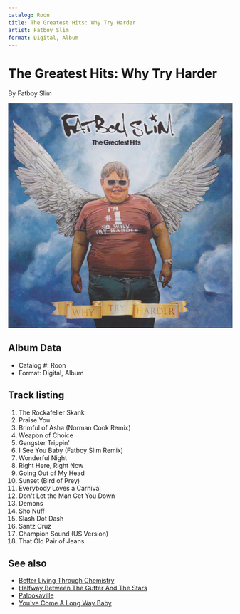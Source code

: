 ```yaml
---
catalog: Roon
title: The Greatest Hits: Why Try Harder
artist: Fatboy Slim
format: Digital, Album
---
```


# The Greatest Hits: Why Try Harder

By Fatboy Slim

![](../../assets/albumcovers/Fatboy_Slim-The_Greatest_Hits-_Why_Try_Harder.png)

## Album Data

- Catalog #: Roon
- Format: Digital, Album


## Track listing


1. The Rockafeller Skank
2. Praise You
3. Brimful of Asha (Norman Cook Remix)
4. Weapon of Choice
5. Gangster Trippin'
6. I See You Baby (Fatboy Slim Remix)
7. Wonderful Night
8. Right Here, Right Now
9. Going Out of My Head
10. Sunset (Bird of Prey)
11. Everybody Loves a Carnival
12. Don't Let the Man Get You Down
13. Demons
14. Sho Nuff
15. Slash Dot Dash
16. Santz Cruz
17. Champion Sound (US Version)
18. That Old Pair of Jeans


## See also

- [Better Living Through Chemistry](Better_Living_Through_Chemistry.md)
- [Halfway Between The Gutter And The Stars](Halfway_Between_The_Gutter_And_The_Stars.md)
- [Palookaville](Palookaville.md)
- [You've Come A Long Way Baby](Youve_Come_A_Long_Way_Baby.md)
